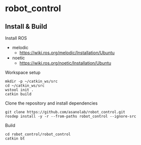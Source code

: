 # robot_control

## Install & Build
Install ROS
- melodic
  - https://wiki.ros.org/melodic/Installation/Ubuntu
- noetic
  - https://wiki.ros.org/noetic/Installation/Ubuntu 

Workspace setup
```
mkdir -p ~/catkin_ws/src
cd ~/catkin_ws/src
wstool init .
catkin build
```

Clone the repository and install dependencies
```
git clone https://github.com/asanolab/robot_control.git
rosdep install -y -r --from-paths robot_control --ignore-src
```

Build
```
cd robot_control/robot_control
catkin bt
```
